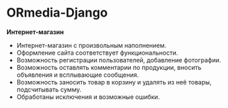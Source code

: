 # ORmedia-Django
**Интернет-магазин**

- Интернет-магазин с произвольным наполнением.
- Оформление сайта соответствует функциональности.
- Возможность регистрации пользователей, добавление фотографии.
- Возможность оставлять комментарии по продукции, вносить объявления и всплывающие сообщения.
- Возможность заносить товар в корзину и удалять из неё товары, подсчитывать сумму.
- Обработаны исключения и возможные ошибки.
